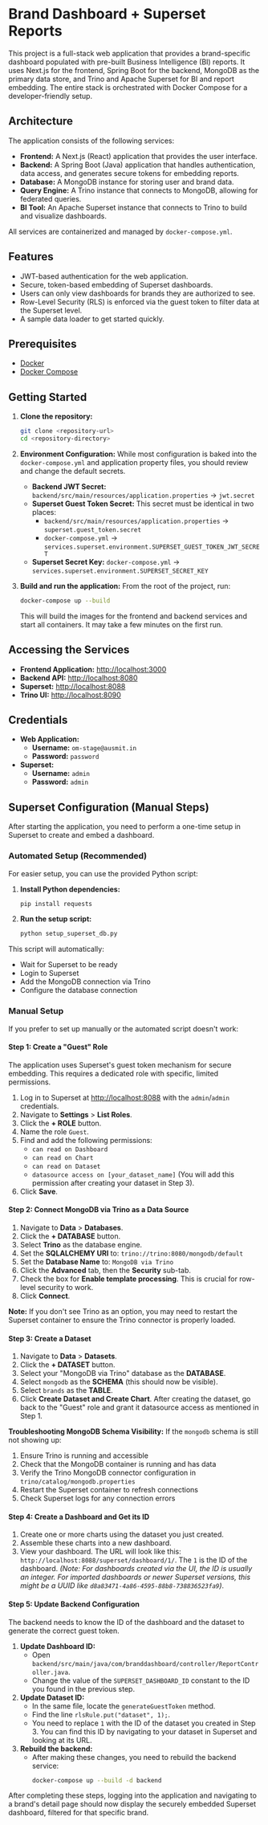 # Brand Dashboard + Superset Reports

This project is a full-stack web application that provides a brand-specific dashboard populated with pre-built Business Intelligence (BI) reports. It uses Next.js for the frontend, Spring Boot for the backend, MongoDB as the primary data store, and Trino and Apache Superset for BI and report embedding. The entire stack is orchestrated with Docker Compose for a developer-friendly setup.

## Architecture

The application consists of the following services:

-   **Frontend:** A Next.js (React) application that provides the user interface.
-   **Backend:** A Spring Boot (Java) application that handles authentication, data access, and generates secure tokens for embedding reports.
-   **Database:** A MongoDB instance for storing user and brand data.
-   **Query Engine:** A Trino instance that connects to MongoDB, allowing for federated queries.
-   **BI Tool:** An Apache Superset instance that connects to Trino to build and visualize dashboards.

All services are containerized and managed by `docker-compose.yml`.

## Features

-   JWT-based authentication for the web application.
-   Secure, token-based embedding of Superset dashboards.
-   Users can only view dashboards for brands they are authorized to see.
-   Row-Level Security (RLS) is enforced via the guest token to filter data at the Superset level.
-   A sample data loader to get started quickly.

## Prerequisites

-   [Docker](https://docs.docker.com/get-docker/)
-   [Docker Compose](https://docs.docker.com/compose/install/)

## Getting Started

1.  **Clone the repository:**
    ```bash
    git clone <repository-url>
    cd <repository-directory>
    ```

2.  **Environment Configuration:**
    While most configuration is baked into the `docker-compose.yml` and application property files, you should review and change the default secrets.
    -   **Backend JWT Secret:** `backend/src/main/resources/application.properties` -> `jwt.secret`
    -   **Superset Guest Token Secret:** This secret must be identical in two places:
        -   `backend/src/main/resources/application.properties` -> `superset.guest_token.secret`
        -   `docker-compose.yml` -> `services.superset.environment.SUPERSET_GUEST_TOKEN_JWT_SECRET`
    -   **Superset Secret Key:** `docker-compose.yml` -> `services.superset.environment.SUPERSET_SECRET_KEY`

3.  **Build and run the application:**
    From the root of the project, run:
    ```bash
    docker-compose up --build
    ```
    This will build the images for the frontend and backend services and start all containers. It may take a few minutes on the first run.

## Accessing the Services

-   **Frontend Application:** [http://localhost:3000](http://localhost:3000)
-   **Backend API:** [http://localhost:8080](http://localhost:8080)
-   **Superset:** [http://localhost:8088](http://localhost:8088)
-   **Trino UI:** [http://localhost:8090](http://localhost:8090)

## Credentials

-   **Web Application:**
    -   **Username:** `om-stage@ausmit.in`
    -   **Password:** `password`
-   **Superset:**
    -   **Username:** `admin`
    -   **Password:** `admin`

## Superset Configuration (Manual Steps)

After starting the application, you need to perform a one-time setup in Superset to create and embed a dashboard.

### Automated Setup (Recommended)

For easier setup, you can use the provided Python script:

1. **Install Python dependencies:**
   ```bash
   pip install requests
   ```

2. **Run the setup script:**
   ```bash
   python setup_superset_db.py
   ```

This script will automatically:
- Wait for Superset to be ready
- Login to Superset
- Add the MongoDB connection via Trino
- Configure the database connection

### Manual Setup

If you prefer to set up manually or the automated script doesn't work:

#### Step 1: Create a "Guest" Role

The application uses Superset's guest token mechanism for secure embedding. This requires a dedicated role with specific, limited permissions.

1.  Log in to Superset at [http://localhost:8088](http://localhost:8088) with the `admin`/`admin` credentials.
2.  Navigate to **Settings** > **List Roles**.
3.  Click the **+ ROLE** button.
4.  Name the role `Guest`.
5.  Find and add the following permissions:
    -   `can read on Dashboard`
    -   `can read on Chart`
    -   `can read on Dataset`
    -   `datasource access on [your_dataset_name]` (You will add this permission after creating your dataset in Step 3).
6.  Click **Save**.

#### Step 2: Connect MongoDB via Trino as a Data Source

1.  Navigate to **Data** > **Databases**.
2.  Click the **+ DATABASE** button.
3.  Select **Trino** as the database engine.
4.  Set the **SQLALCHEMY URI** to: `trino://trino:8080/mongodb/default`
5.  Set the **Database Name** to: `MongoDB via Trino`
6.  Click the **Advanced** tab, then the **Security** sub-tab.
7.  Check the box for **Enable template processing**. This is crucial for row-level security to work.
8.  Click **Connect**.

**Note:** If you don't see Trino as an option, you may need to restart the Superset container to ensure the Trino connector is properly loaded.

#### Step 3: Create a Dataset

1.  Navigate to **Data** > **Datasets**.
2.  Click the **+ DATASET** button.
3.  Select your "MongoDB via Trino" database as the **DATABASE**.
4.  Select `mongodb` as the **SCHEMA** (this should now be visible).
5.  Select `brands` as the **TABLE**.
6.  Click **Create Dataset and Create Chart**. After creating the dataset, go back to the "Guest" role and grant it datasource access as mentioned in Step 1.

**Troubleshooting MongoDB Schema Visibility:**
If the `mongodb` schema is still not showing up:
1. Ensure Trino is running and accessible
2. Check that the MongoDB container is running and has data
3. Verify the Trino MongoDB connector configuration in `trino/catalog/mongodb.properties`
4. Restart the Superset container to refresh connections
5. Check Superset logs for any connection errors

#### Step 4: Create a Dashboard and Get its ID

1.  Create one or more charts using the dataset you just created.
2.  Assemble these charts into a new dashboard.
3.  View your dashboard. The URL will look like this: `http://localhost:8088/superset/dashboard/1/`. The `1` is the ID of the dashboard.
    *(Note: For dashboards created via the UI, the ID is usually an integer. For imported dashboards or newer Superset versions, this might be a UUID like `d8a83471-4a86-4595-88b8-738836523fa9`)*.

#### Step 5: Update Backend Configuration

The backend needs to know the ID of the dashboard and the dataset to generate the correct guest token.

1.  **Update Dashboard ID:**
    -   Open `backend/src/main/java/com/branddashboard/controller/ReportController.java`.
    -   Change the value of the `SUPERSET_DASHBOARD_ID` constant to the ID you found in the previous step.
2.  **Update Dataset ID:**
    -   In the same file, locate the `generateGuestToken` method.
    -   Find the line `rlsRule.put("dataset", 1);`.
    -   You need to replace `1` with the ID of the dataset you created in Step 3. You can find this ID by navigating to your dataset in Superset and looking at its URL.
3.  **Rebuild the backend:**
    -   After making these changes, you need to rebuild the backend service:
        ```bash
        docker-compose up --build -d backend
        ```

After completing these steps, logging into the application and navigating to a brand's detail page should now display the securely embedded Superset dashboard, filtered for that specific brand.
